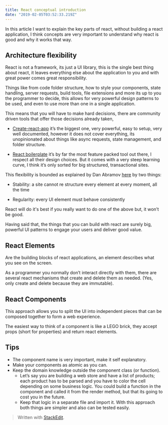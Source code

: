 ```yaml
---
title: React conceptual introduction
date: "2019-02-05T03:52:33.219Z"
---
```


In this article I want to explain the key parts of react, without building a react application, I think concepts are very important to understand why react is good and why it works that way.

## Architecture flexibility

React is not a framework, its just a UI library, this is the single best thing about react, it leaves everything else about the application to you and with great power comes great responsibility.

Things like from code folder structure, how to style your components, state handling, server requests, build tools, file extensions and more its up to you the programmer to decide, this allows for very powerful design patterns to be used, and even to use more than one in a single application.

This means that you will have to make hard decisions, there are community driven tools that offer those decisions already taken,

  - [Create-react-app](https://facebook.github.io/create-react-app/) it’s the biggest one, very powerful, easy to setup, very well documented, however it does not cover everything, its unopinionated about things like async requests, state management, and folder structure.

  - [React boilerplate](https://www.reactboilerplate.com/) it’s by far the most feature packed tool out there, I respect all their design choices. But it comes with a very steep learning curve, I think it’s only sorted for big structured, transactional sites.

This flexibility is bounded as explained by Dan Abramov [here](https://overreacted.io/react-as-a-ui-runtime/) by two things:

  - Stability: a site cannot re structure every element at every moment, all the time

  - Regularity: every UI element must behave consistently

React will do it's best if you really want to do one of the above but, it won’t be good.

Having said that, the things that you can build with react are surely big, powerful UI patterns to engage your users and deliver good value.

## React Elements

Are the building blocks of react applications, an element describes what you see on the screen.

As a programmer you normally don’t interact directly with them, there are several react mechanisms that create and delete them as needed. (Yes, only create and delete because they are immutable).

## React Components

This approach allows you to split the UI into independent pieces that can be composed together to form a web experience.

The easiest way to think of a component is like a LEGO brick, they accept props (short for properties) and return react elements.


## Tips

- The component name is very important, make it self explanatory.
- Make your components as atomic as you can.
- Keep the domain knowledge outside the component class (or function).
	-  Let’s say you are building a web store and have a list of products; each product has to be parsed and you have to color the cell depending on some business logic. You could build a function in the component and called it from the render method, but that its going to cost you in the future.
	-  Keep that logic in a separate file and import it. With this approach both things are simpler and also can be tested easily.

> Written with [StackEdit](https://stackedit.io/).

